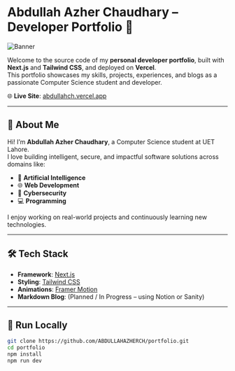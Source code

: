 # Abdullah Azher Chaudhary – Developer Portfolio 🚀

![Banner](https://abdullahch.vercel.app/Profile.png)

Welcome to the source code of my **personal developer portfolio**, built with **Next.js** and **Tailwind CSS**, and deployed on **Vercel**.  
This portfolio showcases my skills, projects, experiences, and blogs as a passionate Computer Science student and developer.

🌐 **Live Site**: [abdullahch.vercel.app](https://abdullahch.vercel.app)

---

## 📌 About Me

Hi! I’m **Abdullah Azher Chaudhary**, a Computer Science student at UET Lahore.  
I love building intelligent, secure, and impactful software solutions across domains like:

- 🧠 **Artificial Intelligence**
- 🌐 **Web Development**
- 🔐 **Cybersecurity**
- 💻 **Programming**

I enjoy working on real-world projects and continuously learning new technologies.

---

## 🛠️ Tech Stack

- **Framework**: [Next.js](https://nextjs.org/)
- **Styling**: [Tailwind CSS](https://tailwindcss.com/)
- **Animations**: [Framer Motion](https://www.framer.com/motion/)
- **Markdown Blog**: (Planned / In Progress – using Notion or Sanity)

---

## 🧩 Run Locally

```bash
git clone https://github.com/ABDULLAHAZHERCH/portfolio.git
cd portfolio
npm install
npm run dev
